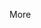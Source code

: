 <span id="title">More</span>

<div id="body">

<include src="moreStyles/unit-inParent-asPanel.md" boilerplate />
<include src="usingStyles/unit-inParent-asPanel.md" boilerplate />

</div>
